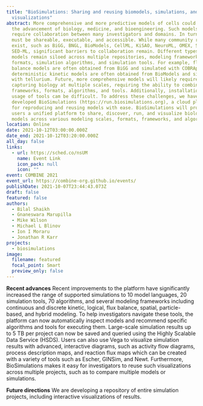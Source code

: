 ```yaml
---
title: "BioSimulations: Sharing and reusing biomodels, simulations, and
  visualizations"
abstract: More comprehensive and more predictive models of cells could enable
  the advancement of biology, medicine, and bioengineering. Such models will
  require collaboration between many investigators and domains. In turn, models
  must be shareable, executable, and accessible. While many community resources
  exist, such as BiGG, BNGL, BioModels, CellML, KiSAO, NeuroML, OMEX, SBML, and
  SED-ML, significant barriers to collaboration remain. Different types of
  models remain siloed across multiple repositories, modeling frameworks, model
  formats, simulation algorithms, and simulation tools. For example, flux
  balance models are often obtained from BiGG and simulated with COBRApy, while
  deterministic kinetic models are often obtained from BioModels and simulated
  with tellurium. Future, more comprehensive models will likely require
  capturing biology at multiple scales, requiring the ability to combine
  frameworks, formats, algorithms, and tools. Additionally, installation and
  usage of tools cam be difficult. To address these challenges, we have
  developed BioSimulations (https://run.biosimulations.org), a cloud platform
  for reproducing and reusing models with ease. BioSimulations will provide
  users a unified platform to share, discover, run, and visualize biological
  models across various modeling scales, formats, frameworks, and algorithms.
location: Online
date: 2021-10-12T03:00:00.000Z
date_end: 2021-10-12T03:20:00.000Z
all_day: false
links:
  - url: https://sched.co/nsUM
    name: Event Link
    icon_pack: null
    icon: ""
event: COMBINE 2021
event_url: https://combine-org.github.io/events/
publishDate: 2021-10-07T23:44:43.073Z
draft: false
featured: false
authors:
  - Bilal Shaikh
  - Gnaneswara Marupilla
  - Mike Wilson
  - Michael L Blinov
  - Ion I Moraru
  - Jonathan R Karr
projects:
  - biosimulations
image:
  filename: featured
  focal_point: Smart
  preview_only: false
---
```

**Recent advances**
Recent improvements to the platform have significantly increased the range of supported simulations to 10 model languages, 20 simulation tools, 70 algorithms, and several modeling frameworks including continuous and discrete kinetic, logical, flux balance, spatial, particle-based, and hybrid modeling. To help investigators navigate these tools, the platform can now automatically inspect models and recommend specific algorithms and tools for executing them. Large-scale simulation results up to 5 TB per project can now be saved and queried using the Highly Scalable Data Service (HSDS). Users can also use Vega to visualize simulation results with advanced, interactive diagrams, such as activity flow diagrams, process description maps, and reaction flux maps which can be created with a variety of tools such as Escher, GINSim, and Newt. Furthermore, BioSimulations makes it easy for investigators to reuse such visualizations across multiple projects, such as to compare multiple models or simulations.

**Future directions**
We are developing a repository  of entire simulation projects, including interactive visualizations of results.